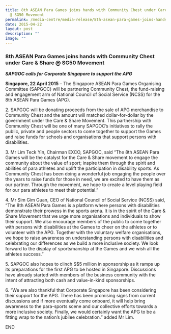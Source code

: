 ```yaml
---
title: 8th ASEAN Para Games joins hands with Community Chest under Care & Share
  @ SG50 Movement
permalink: /media-centre/media-release/8th-asean-para-games-joins-hands-with-community-chest-under-care-share/
date: 2015-04-22
layout: post
description: ""
image: ""
---
```

### **8th ASEAN Para Games joins hands with Community Chest under Care & Share @ SG50 Movement**
**_SAPGOC calls for Corporate Singapore to support the APG_**

**Singapore, 22 April 2015** – The Singapore ASEAN Para Games Organising Committee (SAPGOC) will be partnering Community Chest, the fund-raising and engagement arm of National Council of Social Service (NCSS) for the 8th ASEAN Para Games (APG).

2\. SAPGOC will be donating proceeds from the sale of APG merchandise to Community Chest and the amount will matched dollar-for-dollar by the government under the Care & Share Movement. This partnership with Community Chest will be one of many SAPGOC’s initiatives to rally the public, private and people sectors to come together to support the Games and raise funds for schools and organisations that support persons with disabilities.

3\. Mr Lim Teck Yin, Chairman EXCO, SAPGOC, said “The 8th ASEAN Para Games will be the catalyst for the Care & Share movement to engage the community about the value of sport; inspire them through the spirit and abilities of para athletes and uplift the participation in disability sports. As Community Chest has been doing a wonderful job engaging the people over the years to raise funds for those in need, we are excited to have them as our partner. Through the movement, we hope to create a level playing field for our para athletes to meet their potential.”

4\. Mr Sim Gim Guan, CEO of National Council of Social Service (NCSS) said, “The 8th ASEAN Para Games is a platform where persons with disabilities demonstrate their prowess in the sports arena. It is in the spirit of the Care & Share Movement that we urge more organisations and individuals to show their support. We also encourage members of the public to come together with persons with disabilities at the Games to cheer on the athletes or to volunteer with the APG. Together with the voluntary welfare organisations, we hope to raise awareness on understanding persons with disabilities and celebrating our differences as we build a more inclusive society. We look forward to the display of sportsmanship at the Games and we wish all the athletes success.”

5\. SAPGOC also hopes to clinch S$5 million in sponsorship as it ramps up its preparations for the first APG to be hosted in Singapore. Discussions have already started with members of the business community with the intent of attracting both cash and value-in-kind sponsorships.

6\. “We are also thankful that Corporate Singapore has been considering their support for the APG. There has been promising signs from current discussions and if more eventually come onboard, it will help bring awareness to the para-sports scene and our collective efforts towards a more inclusive society. Finally, we would certainly want the APG to be a fitting wrap to the nation’s jubilee celebration.” added Mr Lim.

END